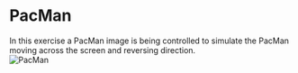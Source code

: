 # <h1>PacMan</H1>
In this exercise a PacMan image is being controlled to simulate the PacMan moving across the screen and reversing direction.  
![PacMan](https://png.pngitem.com/pimgs/s/112-1122801_pacman-transparent-images-transparent-background-pacman-transparent-hd.png)
